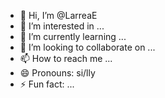 - 👋 Hi, I’m @LarreaE
- 👀 I’m interested in ...
- 🌱 I’m currently learning ...
- 💞️ I’m looking to collaborate on ...
- 📫 How to reach me ...
- 😄 Pronouns: si/lly
- ⚡ Fun fact: ...

<!---
LarreaE/LarreaE is a ✨ special ✨ repository because its `README.md` (this file) appears on your GitHub profile.
You can click the Preview link to take a look at your changes.
--->
